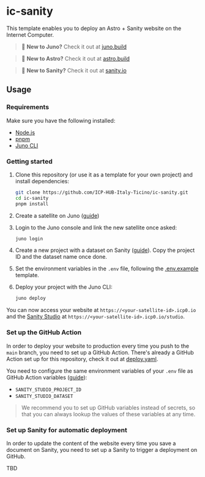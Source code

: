 # ic-sanity

This template enables you to deploy an Astro + Sanity website on the Internet Computer.

> 🌟 **New to Juno?** Check it out at [juno.build](https://juno.build/)

> 🚀 **New to Astro?** Check it out at [astro.build](https://astro.build/)

> 🎯 **New to Sanity?** Check it out at [sanity.io](https://sanity.io/)

## Usage

### Requirements

Make sure you have the following installed:

- [Node.js](https://nodejs.org/en/download/)
- [pnpm](https://pnpm.io/)
- [Juno CLI](https://juno.build/docs/miscellaneous/cli)

### Getting started

1. Clone this repository (or use it as a template for your own project) and install dependencies:

   ```bash
   git clone https://github.com/ICP-HUB-Italy-Ticino/ic-sanity.git
   cd ic-sanity
   pnpm install
   ```

2. Create a satellite on Juno ([guide](https://juno.build/docs/create-a-satellite))
3. Login to the Juno console and link the new satellite once asked:

   ```bash
   juno login
   ```

4. Create a new project with a dataset on Sanity ([guide](https://www.sanity.io/docs/getting-started-with-sanity)). Copy the project ID and the dataset name once done.
5. Set the environment variables in the `.env` file, following the [.env.example](./.env.example) template.
6. Deploy your project with the Juno CLI:
   ```bash
   juno deploy
   ```

You can now access your website at `https://<your-satellite-id>.icp0.io` and the [Sanity Studio](https://www.sanity.io/studio) at `https://<your-satellite-id>.icp0.io/studio`.

### Set up the GitHub Action

In order to deploy your website to production every time you push to the `main` branch, you need to set up a GitHub Action. There's already a GitHub Action set up for this repository, check it out at [deploy.yaml](./.github/workflows/deploy.yaml).

You need to configure the same environment variables of your `.env` file as GitHub Action variables ([guide](https://docs.github.com/en/actions/writing-workflows/choosing-what-your-workflow-does/store-information-in-variables)):

- `SANITY_STUDIO_PROJECT_ID`
- `SANITY_STUDIO_DATASET`

> We recommend you to set up GitHub variables instead of secrets, so that you can always lookup the values of these variables at any time.

### Set up Sanity for automatic deployment

In order to update the content of the website every time you save a document on Sanity, you need to set up a Sanity to trigger a deployment on GitHub.

TBD
